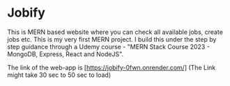 # Jobify
This is MERN based website where you can check all available jobs, create jobs etc. This is my very first MERN project. I build this under the step by step guidance through a Udemy course - "MERN Stack Course 2023 - MongoDB, Express, React and NodeJS".

The link of the web-app is [https://jobify-0fwn.onrender.com/]
(The Link might take 30 sec to 50 sec to load)
